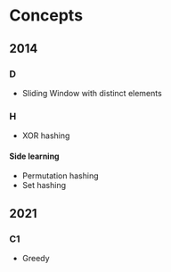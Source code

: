 # Concepts

## 2014

### D

- Sliding Window with distinct elements

### H

- XOR hashing

#### Side learning

- Permutation hashing
- Set hashing

## 2021

### C1

- Greedy